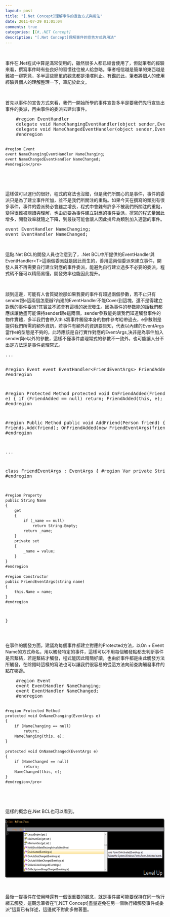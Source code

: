 ```yaml
---
layout: post
title: "[.Net Concept]理解事件的宣告方式與用法"
date: 2011-07-29 01:01:04
comments: true
categories: [C#,.NET Concept]
description: "[.Net Concept]理解事件的宣告方式與用法"
---
```

<p>
	 </p>
<p>
	事件在.Net程式中算是滿常使用的，雖然很多人都已經會使用了，但就筆者的經驗來看，撰寫事件時有些良好的習慣往往被人給忽略。筆者相信越是簡單的東西越是難被一窺究竟，多半這些簡單的觀念都是淺嚐則止。有鑑於此，筆者將個人的使用經驗與個人的理解整理一下，筆記於此文。</p>
<p>
	 </p>
<p>
	首先以事件的宣告方式來看，我們一開始所學的事件宣告多半是要我們先行宣告出事件的委派，再由事件的委派去建出事件。</p>
<div class="wlWriterSmartContent" id="scid:812469c5-0cb0-4c63-8c15-c81123a09de7:da03a7f6-b120-4ab7-9fed-87b346bc4661" style="padding-bottom: 0px; margin: 0px; padding-left: 0px; padding-right: 0px; display: inline; float: none; padding-top: 0px">
	<pre class="c#" name="code">
    #region EventHandler
    delegate void NameChangingEventHandler(object sender,EventArgs e);
    delegate void NameChangedEventHandler(object sender,EventArgs e);
    #endregion

    #region Event
    event NameChangingEventHandler NameChanging;
    event NameChangedEventHandler NameChanged;
    #endregion</pre>
</div>
<p>
	 </p>
<p>
	這樣做可以運行的很好，程式的寫法也沒錯，但是我們所關心的是事件，事件的委派只是為了建立事件所加，並不是我們所關注的重點。如果今天在撰寫的類別有很多事件，事件的委派勢必會雖之增長，程式中會雜有許多不被我們所關注的重點，變得很難被閱讀與理解，也由於要為事件建立對應的事件委派，撰寫的程式量因此增多，開發效率就隨之下降，到最後可能會讓人因此排斥為類別加入適當的事件。</p>
<div class="wlWriterSmartContent" id="scid:812469c5-0cb0-4c63-8c15-c81123a09de7:99836032-d9c3-44c3-b2bb-8f5fe5e8b5a0" style="padding-bottom: 0px; margin: 0px; padding-left: 0px; padding-right: 0px; display: inline; float: none; padding-top: 0px">
	<pre class="c#" name="code">
event EventHandler NameChanging;
event EventHandler NameChanged;</pre>
</div>
<p>
	 </p>
<p>
	這點.Net BCL的開發人員也注意到了，.Net BCL中所提供的EventHandler與EventHandler&lt;T&gt;這兩個委派就是因此而生的，善用這兩個委派來建立事件，開發人員不再需要自行建立對應的事件委派，能避免自行建立過多不必要的委派，程式碼不僅可以精簡易懂，開發效率也能因此提升。</p>
<p>
	 </p>
<p>
	談到這邊，可能有人會質疑說那如果我要的事件有超過兩個參數，若不止只有sender跟e這兩個怎麼辦?內建的EventHandler不能Cover到這塊，還不是得建立對應的事件委派?其實並不該會有這樣的狀況發生。因為事件的參數能的話我們都應該讓他盡可能保持sender跟e這兩個。sender參數能夠讓我們知道觸發事件的物件實體，多半我們會帶入this將事件觸發本身的物件參考給帶過去，e參數則是提供我們所需的額外資訊，若事件有額外的資訊要告知，代表以內建的EventArgs當作e的型態是不夠的，此時應該是自行實作對應的EventArgs,決非是為事件加入sender與e以外的參數，這樣不僅事件處理常式的參數不一致外，也可能讓人分不出是方法還是事件處理常式。</p>
<div class="wlWriterSmartContent" id="scid:812469c5-0cb0-4c63-8c15-c81123a09de7:55544063-6f7f-4e72-bf40-d73c04d3965e" style="padding-bottom: 0px; margin: 0px; padding-left: 0px; padding-right: 0px; display: inline; float: none; padding-top: 0px">
	<pre class="c#" name="code">
...

#region Event
event EventHandler&lt;FriendEventArgs&gt; FriendAdded;
#endregion

#region Protected Method
protected void OnFriendAdded(FriendEventArgs e)
{
if (FriendAdded == null)
    return;
FriendAdded(this, e);
}
#endregion

#region Public Method
public void AddFriend(Person friend)
{
Friends.Add(friend);
OnFriendAdded(new FriendEventArgs(friend.Name));
}
#endregion

...

class FriendEventArgs : EventArgs
{
    #region Var
    private String _name;
    #endregion

    #region Property
    public String Name
    {
        get
        {
            if (_name == null)
                return String.Empty;
            return _name;
        }
        private set
        {
            _name = value;
        }
    }
    #endregion

    #region Constructor
    public FriendEventArgs(string name)
    {
        this.Name = name;
    }
    #endregion
}</pre>
</div>
<p>
	 </p>
<p>
	在事件的觸發方面，建議為每個事件都建立對應的Protected方法，以On + Event Name的方式命名，用以觸發特定的事件，這樣可以不用每個觸發點都去判斷事件是否繫結，若是繫結才觸發，程式能因此精簡好讀，也由於事件都是由此觸發方法所觸發，在除錯時這樣的寫法也可以讓我們很容易的從這方法向前查詢觸發事件的點在哪邊。</p>
<div class="wlWriterSmartContent" id="scid:812469c5-0cb0-4c63-8c15-c81123a09de7:19f92a20-2cf7-45da-a529-94546356e2a6" style="padding-bottom: 0px; margin: 0px; padding-left: 0px; padding-right: 0px; display: inline; float: none; padding-top: 0px">
	<pre class="c#" name="code">
    #region Event
    event EventHandler NameChanging;
    event EventHandler NameChanged;
    #endregion

    #region Protected Method
    protected void OnNameChanging(EventArgs e)
    {
        if (NameChanging == null)
            return;
        NameChanging(this, e);
    }

    protected void OnNameChanged(EventArgs e)
    {
        if (NameChanged == null)
            return;
        NameChanged(this, e);
    }
    #endregion</pre>
</div>
<p>
	 </p>
<p>
	這樣的概念在.Net BCL也可以看到。</p>
<p>
	<img alt="image" border="0" height="187" src="\images\posts\32279\image_thumb.png" style="border-bottom: 0px; border-left: 0px; border-top: 0px; border-right: 0px" width="644" /></p>
<p>
	 </p>
<p>
	最後一提事件在使用時還有一個很重要的觀念，就是事件盡可能要保持在同一執行緒去觸發，這觀念筆者在"[.NET Concept]盡量避免在另一個執行緒觸發事件或委派"這篇已有詳述，這邊就不對此多做著墨。</p>
